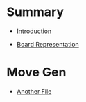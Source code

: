 # Summary

- [Introduction](/Documentation/src/intro.md)

- [Board Representation](/Documentation/src/1.md)

# Move Gen

- [Another File](/Documentation/src/2.md)